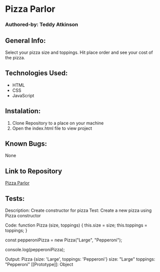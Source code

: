 # Pizza Parlor

### Authored-by: Teddy Atkinson

## General Info:
Select your pizza size and toppings. Hit place order and see your cost of the pizza.
## Technologies Used:
* HTML
* CSS
* JavaScript

## Instalation:
1. Clone Repository to a place on your machine
2. Open the index.html file to view project

## Known Bugs:
None

## Link to Repository
[Pizza Parlor](https://github.com/TeddyAtkinson/pizza-parlor)

## Tests:

Description: Create constructor for pizza
Test: Create a new pizza using Pizza constructor

Code:
function Pizza (size, toppings) {
  this.size = size;
  this.toppings = toppings;
}

const pepperoniPizza = new Pizza("Large", "Pepperoni");

console.log(pepperoniPizza);

Output: 
Pizza {size: 'Large', toppings: 'Pepperoni'}
size: "Large"
toppings: "Pepperoni"
[[Prototype]]: Object